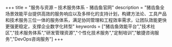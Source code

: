 +++
title = "服务与资源 – 技术服务体系 - 猪齿鱼官网"
description = "猪齿鱼全场景效能平台提供高效的服务响应以及多样化的支持计划，构建方法论、工具产品和技术服务三位一体的服务体系，满足协同管理和工程效率需求，让团队效能更快更强更稳定，支撑企业数字化转型"
keywords = ["猪齿鱼效能平台","技术社区","技术服务体系","研发管理资源","个性化技术服务","定制培训","敏捷咨询服务","DevOps咨询服务"]
+++

